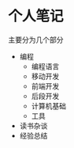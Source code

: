 # 个人笔记

主要分为几个部分
- 编程
    - 编程语言
    - 移动开发
    - 前端开发
    - 后段开发
    - 计算机基础
    - 工具
- 读书杂谈
- 经验总结
